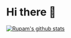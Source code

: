 # Hi there 👋
[![Rupam's github stats](https://github-readme-stats.vercel.app/api?username=iRupam&show_icons=true&theme=tokyonight)](https://github.com/anuraghazra/github-readme-stats)



<!--
**iRupam/iRupam** is a ✨ _special_ ✨ repository because its `README.md` (this file) appears on your GitHub profile.

Here are some ideas to get you started:

- 🔭 I’m currently working on ...
- 🌱 I’m currently learning ...
- 👯 I’m looking to collaborate on ...
- 🤔 I’m looking for help with ...
- 💬 Ask me about ...
- 📫 How to reach me: ...
- 😄 Pronouns: ...
- ⚡ Fun fact: ...
-->
